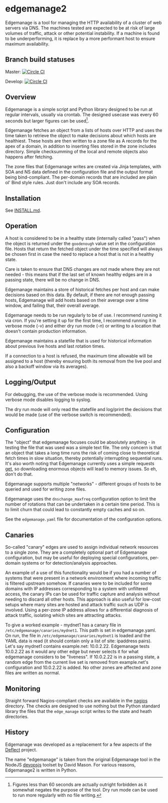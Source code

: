 edgemanage2
========

Edgemanage is a tool for managing the HTTP availability of a cluster of
web servers via DNS. The machines tested are expected to be at risk of
large volumes of traffic, attack or other potential instability. If a
machine is found to be underperforming, it is replace by a more
performant host to ensure maximum availability.

Branch build statuses
---------------------

Master: [![Circle CI](https://circleci.com/gh/equalitie/edgemanage/tree/master.svg?style=svg&circle-token=b77f796781934f76fbac3446708f49f544cdac71)](https://circleci.com/gh/equalitie/edgemanage/tree/master)

Develop: [![Circle CI](https://circleci.com/gh/equalitie/edgemanage/tree/develop.svg?style=svg&circle-token=b77f796781934f76fbac3446708f49f544cdac71)](https://circleci.com/gh/equalitie/edgemanage/tree/develop)

Overview
--------

Edgemanage is a simple script and Python library designed to be run at
regular intervals, usually via crontab. The designed usecase was every
60 seconds but larger figures can be used[^1].

Edgemanage fetches an object from a lists of hosts over HTTP and uses
the time taken to retrieve the object to make decisions about which
hosts are healthiest. These hosts are then written to a zone file as A
records for the apex of a domain, in addition to inserting files
stored in the zone includes directory. Simple checksumming of the
local and remote objects also happens after fetching.

The zone files that Edgemanage writes are created via Jinja templates,
with SOA and NS data defined in the configuration file and the output
format being bind-compliant. The per-domain records that are included
are plain ol' Bind style rules. Just don't include any SOA records.

Installation
--------
See [INSTALL.md](https://github.com/equalitie/edgemanage/blob/master/INSTALL.md).

Operation
--------

A host is considered to be in a healthy state (internally called
"pass") when the object is returned under the `goodenough` value set
in the configuration file. Hosts that return the fetched object under
the time specified will always be chosen first in case the need to
replace a host that is not in a healthy state.

Care is taken to ensure that DNS changes are not made where they are
not needed - this means that if the last set of known healthy edges
are in a passing state, there will be no change in DNS.

Edgemanage maintains a store of historical fetches per host and can
make decisions based on this data. By default, if there are not enough
passing hosts, Edgemanage will add hosts based on their average over a
time window, and failing that, their overall average.

Edgemanage needs to be run regularly to be of use. I recommend running
it via cron. If you're setting it up for the first time, I recommend
running it in verbose mode (*-v*) and either dry run mode (*-n*) or
writing to a location that doesn't contain production information.

Edgemanage maintains a statefile that is used for historical
information about previous live hosts and last rotation times.

If a connection to a host is refused, the maximum time allowable will
be assigned to a host (thereby ensuring both its removal from the live
pool and also a backoff window via its averages).

Logging/Output
--------

For debugging, the use of the verbose mode is recommended. Using
verbose mode disables logging to syslog.

The dry run mode will only read the statefile and log/print the
decisions that would be made (use of the verbose switch is
recommended).

Configuration
--------

The "object" that edgemanage focuses could be absolutely anything - in
testing the file that was used was a simple text file. The only
concern is that an object that takes a long time runs the risk of
coming close to theoretical fetch times in slow situation, thereby
potentially interrupting sequential runs. It's also worth noting that
Edgemanage currently uses a simple requests
[get](http://docs.python-requests.org/en/latest/api/#requests.get), so
downloading enormous objects will lead to memory issues. So eh, don't
do that.

Edgemanage supports multiple "networks" - different groups of hosts to
be queried and used for writing zone files.

Edgemanage uses the `dnschange_maxfreq` configuration option to limit
the number of rotations that can be undertaken in a certain time
period. This is to limit churn that could lead to constantly empty
caches and so on.

See the `edgemanage.yaml` file for documentation of the configuration
options.

Canaries
-------

So-called "canary" edges are used to assign individual network
resources to a single zone. They are a completely optional part of
Edgemanage configuration, but may be useful for deploying special
configurations, per-domain systems or for detection/analysis
approaches.

An example of a use of this functionality would be if you had a number
of systems that were present in a network environment where incoming
traffic is filtered upstream somehow. If canaries were to be included
for some domains with IP addresses corresponding to a system with
unfiltered access, the canary IPs can be used for traffic capture and
analysis without needing to discard all other hosts. This approach is
also useful for low-cost setups where many sites are hosted and attack
traffic such as UDP is involved. Using a per-zone IP address allows
for a differential diagnosis of attack traffic, isolating which sites
are attracting attacks.

To give a worked example - mydnet1 has a canary file in
```/etc/edgemanage/canaries/mydnet1```. This path is set in
edgemanage.yaml. On run, the file in
```/etc/edgemanage/canaries/mydnet1``` is loaded and the YAML data is
read (it should contain only a list of site: ipaddress pairs). Let's
say mydnet1 contains example.net: 10.0.2.22. Edgemanage
tests 10.0.2.22 as it would any other edge but never selects it for
what edgemanage considers to be "liveness". If
10.0.2.22 is in a passing state, a random edge from the current live
set is removed from example.net's configuration and 10.0.2.22 is
added. No other zones are affected and zone files are written as
normal.

Monitoring
--------

Straight forward Nagios-compliant checks are available in the
[nagios](nagios) directory. The checks are designed to use
nothing but the Python standard library the files that the
`edge_manage` script writes to the state and heath directories.

History
--------

Edgemanage was developed as a replacement for a few aspects of the
[Deflect](https://deflect.ca) project.

The name "edgemanage" is taken from the original Edgemanage tool in
the NodeJS [devopsjs](https://github.com/equalitie/devopsjs) toolset
by David Mason. For various reasons, Edgemanage2 is written in Python.

[^1]: Figures less than 60 seconds are actually outright forbidden as
it somewhat negates the purpose of the tool. Dry run mode can be used
to run more regularly with no file writing.
